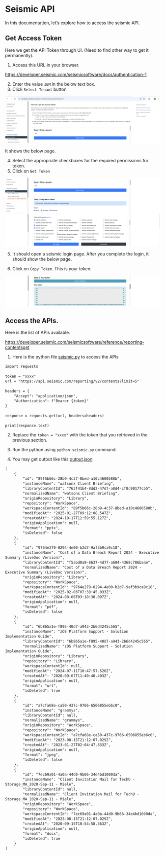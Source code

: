 # Seismic API

In this documentation, let’s explore how to access the seismic API.

## Get Access Token 

Here we get the API Token through UI. (Need to find other way to get it permanently).

1. Access this URL in your browser.

https://developer.seismic.com/seismicsoftware/docs/authentication-1

2. Enter the value `IBM` in the below text box.
3. Click `Select Tenant` button
<img src="images/img-01.png">

It shows the below page.

4. Select the appropriate checkboxes for the required  permissions for token.
5. Click on `Get Token`

<img src="images/img-02.png">
<img src="images/img-03.png">

5. It should open a seismic login page. After you complete the login, it should show the below page.

6. Click on `Copy Token`. This is your token.

<img src="images/img-04.png">

## Access the APIs.

Here is the list of APIs available.

https://developer.seismic.com/seismicsoftware/reference/reporting-contentsget

1. Here is the python file [seismic.py](./files/seismic.py) to access the APIs

```
import requests

token = "xxxx"
url = "https://api.seismic.com/reporting/v2/contents?limit=5"

headers = {
    "Accept": "application/json",
    "Authorization": f"Bearer {token}"
}

response = requests.get(url, headers=headers)

print(response.text)

```

2. Replace the `token = "xxxx"` with the token that you retrieved in the previous section.

3. Run the python using `python seismic.py` command.

4. You may get output like this [output.json](./files/output.json)

```
[
    {
        "id": "89f5b66c-28b9-4c37-8bed-a10c4600580b",
        "instanceName": "watsonx Client Briefing",
        "libraryContentId": "763f41b4-8dd2-47d7-a8d4-cf8c90177cb5",
        "normalizedName": "watsonx Client Briefing",
        "originRepository": "Library",
        "repository": "WorkSpace",
        "workspaceContentId": "89f5b66c-28b9-4c37-8bed-a10c4600580b",
        "modifiedAt": "2025-01-27T09:12:08.547Z",
        "createdAt": "2024-10-17T12:59:55.127Z",
        "originApplication": null,
        "format": "pptx",
        "isDeleted": false
    },
    {
        "id": "9764e279-0294-4e00-b2d7-9af3b9ca9c18",
        "instanceName": "Cost of a Data Breach Report 2024 - Executive Summary (LiveDoc Version)",
        "libraryContentId": "f5abd0a9-8637-4d77-a604-4368c786baae",
        "normalizedName": "Cost of a Data Breach Report 2024 - Executive Summary (LiveDoc Version)",
        "originRepository": "Library",
        "repository": "WorkSpace",
        "workspaceContentId": "9764e279-0294-4e00-b2d7-9af3b9ca9c18",
        "modifiedAt": "2025-02-03T07:38:45.033Z",
        "createdAt": "2024-08-06T03:18:38.097Z",
        "originApplication": null,
        "format": "pdf",
        "isDeleted": false
    },
    {
        "id": "6b865a1e-f895-40d7-a943-2b6d4245c565",
        "instanceName": "zOS Platform Support - Solution Implementation Guide",
        "libraryContentId": "6b865a1e-f895-40d7-a943-2b6d4245c565",
        "normalizedName": "zOS Platform Support - Solution Implementation Guide",
        "originRepository": "Library",
        "repository": "Library",
        "workspaceContentId": null,
        "modifiedAt": "2024-07-11T10:47:57.520Z",
        "createdAt": "2020-09-07T11:40:40.403Z",
        "originApplication": null,
        "format": "url",
        "isDeleted": true
    },
    {
        "id": "a7cfa68e-ca50-437c-9766-6506855eb6c0",
        "instanceName": "grammys",
        "libraryContentId": null,
        "normalizedName": "grammys",
        "originRepository": "WorkSpace",
        "repository": "WorkSpace",
        "workspaceContentId": "a7cfa68e-ca50-437c-9766-6506855eb6c0",
        "modifiedAt": "2023-08-15T21:12:07.029Z",
        "createdAt": "2023-01-27T02:04:47.333Z",
        "originApplication": null,
        "format": "jpeg",
        "isDeleted": false
    },
    {
        "id": "7ec69a01-4a0a-44d0-9b66-34e4bd1000da",
        "instanceName": "Client Invitation Mail for TechU - Storage_MA_2020-Sep-11 - Miele",
        "libraryContentId": null,
        "normalizedName": "Client Invitation Mail for TechU - Storage_MA_2020-Sep-11 - Miele",
        "originRepository": "WorkSpace",
        "repository": "WorkSpace",
        "workspaceContentId": "7ec69a01-4a0a-44d0-9b66-34e4bd1000da",
        "modifiedAt": "2023-08-15T21:12:07.029Z",
        "createdAt": "2020-09-15T10:54:58.363Z",
        "originApplication": null,
        "format": "docx",
        "isDeleted": true
    }
]
```
